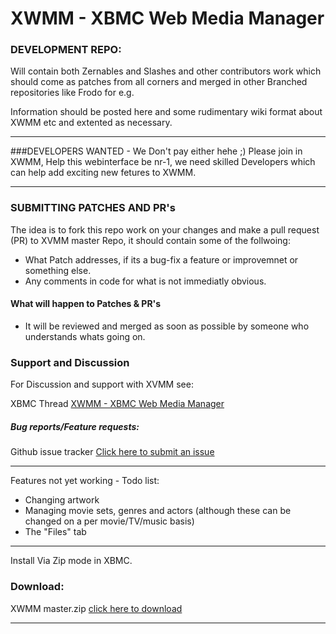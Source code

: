 XWMM - XBMC Web Media Manager
====

### DEVELOPMENT REPO:
Will contain both Zernables and Slashes and other contributors work which should come as patches from all corners and merged in other
Branched repositories like Frodo for e.g.

Information should be posted here and some rudimentary wiki format about XWMM etc and extented as necessary.
- - -
###DEVELOPERS WANTED - We Don't pay either hehe ;)
Please join in XWMM, Help this webinterface be nr-1, we need skilled Developers which can help add exciting new fetures to XWMM.
- - -

### SUBMITTING PATCHES AND PR's
The idea is to fork this repo work on your changes and make a pull request (PR) to XVMM master Repo, it should contain some of the follwoing:

* What Patch addresses, if its a bug-fix a feature or improvemnet or something else.
* Any comments in code for what is not immediatly obvious.
#### What will happen to Patches & PR's

* It will be reviewed and merged as soon as possible by someone who understands whats going on.

### Support and Discussion
For Discussion and support with XVMM see:

XBMC Thread [XWMM - XBMC Web Media Manager](http://forum.xbmc.org/showthread.php?tid=60643 "Title")

##### Bug reports/Feature requests:
Github issue tracker [Click here to submit an issue](https://github.com/slash2009/XWMM/issues "Title")

- - -
Features not yet working - Todo list:

* Changing artwork
* Managing movie sets, genres and actors (although these can be changed on a per movie/TV/music basis)
* The "Files" tab

- - -
Install Via Zip mode in XBMC.

### Download:
XWMM master.zip [click here to download](https://github.com/slash2009/XWMM/archive/master.zip "Title")
- - -
